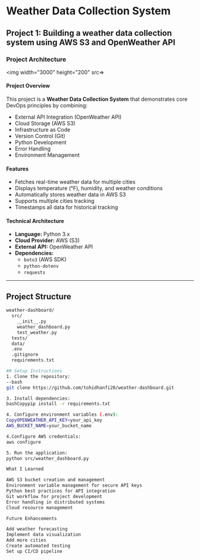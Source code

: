 # Weather Data Collection System

## Project 1: Building a weather data collection system using AWS S3 and OpenWeather API

### Project Architecture

<img width="3000" height="200" src=>

#### Project Overview

This project is a **Weather Data Collection System** that demonstrates core DevOps principles by combining:

- External API Integration (OpenWeather API)
- Cloud Storage (AWS S3)
- Infrastructure as Code
- Version Control (Git)
- Python Development
- Error Handling
- Environment Management

#### Features

- Fetches real-time weather data for multiple cities
- Displays temperature (°F), humidity, and weather conditions
- Automatically stores weather data in AWS S3
- Supports multiple cities tracking
- Timestamps all data for historical tracking

#### Technical Architecture

- **Language:** Python 3.x
- **Cloud Provider:** AWS (S3)
- **External API:** OpenWeather API
- **Dependencies:**
  - `boto3` (AWS SDK)
  - `python-dotenv`
  - `requests`

---

## Project Structure

```bash
weather-dashboard/
  src/
    __init__.py
    weather_dashboard.py
    test_weather.py
  tests/
  data/
  .env
  .gitignore
  requirements.txt

## Setup Instructions
1. Clone the repository:
--bash
git clone https://github.com/tohidhanfi20/weather-dashboard.git

3. Install dependencies:
bashCopypip install -r requirements.txt

4. Configure environment variables (.env):
CopyOPENWEATHER_API_KEY=your_api_key
AWS_BUCKET_NAME=your_bucket_name

4.Configure AWS credentials:
aws configure

5. Run the application:
python src/weather_dashboard.py

What I Learned

AWS S3 bucket creation and management
Environment variable management for secure API keys
Python best practices for API integration
Git workflow for project development
Error handling in distributed systems
Cloud resource management

Future Enhancements

Add weather forecasting
Implement data visualization
Add more cities
Create automated testing
Set up CI/CD pipeline
